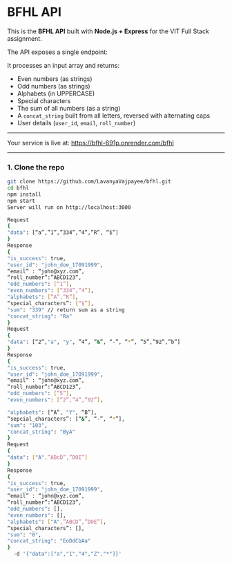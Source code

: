 # BFHL API

This is the **BFHL API** built with **Node.js + Express** for the VIT Full Stack assignment.

The API exposes a single endpoint:


It processes an input array and returns:
- Even numbers (as strings)
- Odd numbers (as strings)
- Alphabets (in UPPERCASE)
- Special characters
- The sum of all numbers (as a string)
- A `concat_string` built from all letters, reversed with alternating caps  
- User details (`user_id`, `email`, `roll_number`)

---

Your service is live at:
https://bfhl-691p.onrender.com/bfhl

---

### 1. Clone the repo
```bash
git clone https://github.com/LavanyaVajpayee/bfhl.git
cd bfhl
npm install
npm start
Server will run on http://localhost:3000

Request
{
"data": [“a”,”1”,”334”,”4”,”R”, “$”]
}
Response
{
"is_success": true,
"user_id": "john_doe_17091999",
“email” : “john@xyz.com”,
“roll_number”:”ABCD123”,
"odd_numbers": [“1”],
"even_numbers": [“334”,”4”],
"alphabets": [“A”,”R”],
“special_characters”: [“$”],
"sum": "339" // return sum as a string
"concat_string": "Ra"
}
Request
{
"data": [“2”,"a", "y", ”4”, ”&”, “-”, “*”, ”5”,”92”,”b”]
}
Response
{
"is_success": true,
"user_id": "john_doe_17091999",
“email” : “john@xyz.com”,
“roll_number”:”ABCD123”,
"odd_numbers": [”5”],
"even_numbers": [“2”,”4”,”92”],

"alphabets": [“A”, "Y", “B”],
“sepcial_characters”: [“&”, “-”, “*”],
"sum": "103",
"concat_string": "ByA"
}
Request
{
"data": ["A",”ABcD”,”DOE”]
}
Response
{
"is_success": true,
"user_id": "john_doe_17091999",
“email” : “john@xyz.com”,
“roll_number”:”ABCD123”,
"odd_numbers": [],
"even_numbers": [],
"alphabets": ["A",”ABCD”,”DOE”],
“special_characters”: [],
"sum": "0",
"concat_string": "EoDdCbAa"
}
  -d '{"data":["a","1","4","Z","*"]}'
